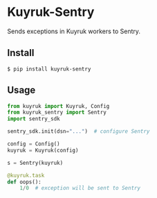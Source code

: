 # Kuyruk-Sentry

Sends exceptions in Kuyruk workers to Sentry.

## Install

    $ pip install kuyruk-sentry

## Usage

```python
from kuyruk import Kuyruk, Config
from kuyruk_sentry import Sentry
import sentry_sdk

sentry_sdk.init(dsn="...")  # configure Sentry

config = Config()
kuyruk = Kuyruk(config)

s = Sentry(kuyruk)

@kuyruk.task
def oops():
    1/0  # exception will be sent to Sentry
```
